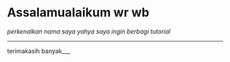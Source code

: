 # Assalamualaikum wr wb 
*perkenalkan nama saya yahya saya ingin berbagi tutorial*
___
terimakasih
banyak___
